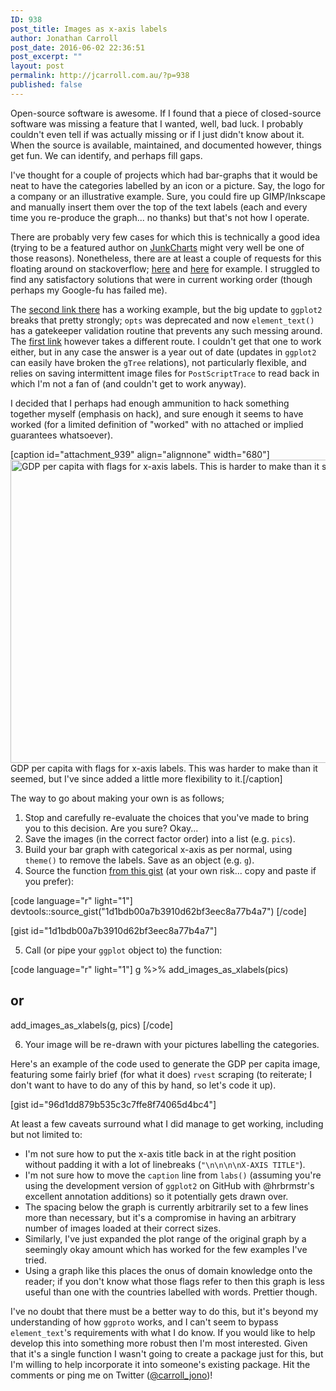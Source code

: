 ```yaml
---
ID: 938
post_title: Images as x-axis labels
author: Jonathan Carroll
post_date: 2016-06-02 22:36:51
post_excerpt: ""
layout: post
permalink: http://jcarroll.com.au/?p=938
published: false
---
```

Open-source software is awesome. If I found that a piece of closed-source software was missing a feature that I wanted, well, bad luck. I probably couldn't even tell if was actually missing or if I just didn't know about it. When the source is available, maintained, and documented however, things get fun. We can identify, and perhaps fill gaps.

<!--more-->

I've thought for a couple of projects which had bar-graphs that it would be neat to have the categories labelled by an icon or a picture. Say, the logo for a company or an illustrative example. Sure, you could fire up GIMP/Inkscape and manually insert them over the top of the text labels (each and every time you re-produce the graph... no thanks) but that's not how I operate. 

There are probably very few cases for which this is technically a good idea (trying to be a featured author on <a href="http://junkcharts.typepad.com/" target="_blank">JunkCharts</a> might very well be one of those reasons). Nonetheless, there are at least a couple of requests for this floating around on stackoverflow; <a href="http://stackoverflow.com/questions/29939447/icons-as-x-axis-labels-in-r-ggplot2" target="_blank">here</a> and <a href="http://stackoverflow.com/questions/8905101/how-can-i-use-a-graphic-imported-with-grimport-as-axis-tick-labels-in-ggplot2-u" target="_blank">here</a> for example. I struggled to find any satisfactory solutions that were in current working order (though perhaps my Google-fu has failed me).

The <a href="http://stackoverflow.com/questions/8905101/how-can-i-use-a-graphic-imported-with-grimport-as-axis-tick-labels-in-ggplot2-u" target="_blank">second link there</a> has a working example, but the big update to <code>ggplot2</code> breaks that pretty strongly; <code>opts</code> was deprecated and now <code>element_text()</code> has a gatekeeper validation routine that prevents any such messing around. The <a href="http://stackoverflow.com/questions/29939447/icons-as-x-axis-labels-in-r-ggplot2" target="_blank">first link</a> however takes a different route. I couldn't get that one to work either, but in any case the answer is a year out of date (updates in <code>ggplot2</code> can easily have broken the <code>gTree</code> relations), not particularly flexible, and relies on saving intermittent image files for <code>PostScriptTrace</code> to read back in which I'm not a fan of (and couldn't get to work anyway).

I decided that I perhaps had enough ammunition to hack something together myself (emphasis on hack), and sure enough it seems to have worked (for a limited definition of "worked" with no attached or implied guarantees whatsoever).

[caption id="attachment_939" align="alignnone" width="680"]<a href="http://jcarroll.com.au/wp-content/uploads/2016/06/GDP.png"><img src="http://jcarroll.com.au/wp-content/uploads/2016/06/GDP-1024x731.png" alt="GDP per capita with flags for x-axis labels. This is harder to make than it seemed." width="680" height="485" class="size-large wp-image-939" /></a> GDP per capita with flags for x-axis labels. This was harder to make than it seemed, but I've since added a little more flexibility to it.[/caption]

The way to go about making your own is as follows;

 1. Stop and carefully re-evaluate the choices that you've made to bring you to this decision. Are you sure? Okay...
 2. Save the images (in the correct factor order) into a list (e.g. <code>pics</code>).
 3. Build your bar graph with categorical x-axis as per normal, using <code>theme()</code> to remove the labels. Save as an object (e.g. <code>g</code>).
 4. Source the function <a href="https://gist.github.com/jonocarroll/1d1bdb00a7b3910d62bf3eec8a77b4a7" target="_blank">from this gist</a> (at your own risk... copy and paste if you prefer): 

[code language="r" light="1"]
devtools::source_gist(&quot;1d1bdb00a7b3910d62bf3eec8a77b4a7&quot;)
[/code]

[gist id="1d1bdb00a7b3910d62bf3eec8a77b4a7"]

 5. Call (or pipe your <code>ggplot</code> object to) the function: 

[code language="r" light="1"]
g %&gt;% add_images_as_xlabels(pics)

## or

add_images_as_xlabels(g, pics)
[/code]

 6. Your image will be re-drawn with your pictures labelling the categories.

Here's an example of the code used to generate the GDP per capita image, featuring some fairly brief (for what it does) <code>rvest</code> scraping (to reiterate; I don't want to have to do any of this by hand, so let's code it up).

[gist id="96d1dd879b535c3c7ffe8f74065d4bc4"]

At least a few caveats surround what I did manage to get working, including but not limited to:
 
 - I'm not sure how to put the x-axis title back in at the right position without padding it with a lot of linebreaks (<code>"\n\n\n\nX-AXIS TITLE"</code>).
 - I'm not sure how to move the <code>caption</code> line from <code>labs()</code> (assuming you're using the development version of <code>ggplot2</code> on GitHub with @hrbrmstr's excellent annotation additions) so it potentially gets drawn over.
 - The spacing below the graph is currently arbitrarily set to a few lines more than necessary, but it's a compromise in having an arbitrary number of images loaded at their correct sizes.
 - Similarly, I've just expanded the plot range of the original graph by a seemingly okay amount which has worked for the few examples I've tried.
 - Using a graph like this places the onus of domain knowledge onto the reader; if you don't know what those flags refer to then this graph is less useful than one with the countries labelled with words. Prettier though.

I've no doubt that there must be a better way to do this, but it's beyond my understanding of how <code>ggproto</code> works, and I can't seem to bypass <code>element_text</code>'s requirements with what I do know. If you would like to help develop this into something more robust then I'm most interested. Given that it's a single function I wasn't going to create a package just for this, but I'm willing to help incorporate it into someone's existing package. Hit the comments or ping me on Twitter (<a href="https://twitter.com/carroll_jono" target="_blank">@carroll_jono</a>)!